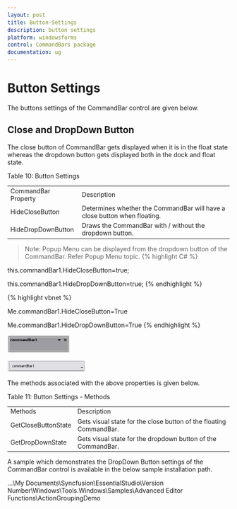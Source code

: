 ```yaml
---
layout: post
title: Button-Settings
description: button settings
platform: windowsforms
control: CommandBars package
documentation: ug
---
```


# Button Settings

The buttons settings of the CommandBar control are given below.

## Close and DropDown Button

The close button of CommandBar gets displayed when it is in the float state whereas the dropdown button gets displayed both in the dock and float state.

Table 10: Button Settings

<table>
<tr>
<td>
CommandBar Property</td><td>
Description</td></tr>
<tr>
<td>
HideCloseButton</td><td>
Determines whether the CommandBar will have a close button when floating.</td></tr>
<tr>
<td>
HideDropDownButton</td><td>
Draws the CommandBar with / without the dropdown button.</td></tr>
</table>


> Note: Popup Menu can be displayed from the dropdown button of the CommandBar. Refer Popup Menu topic.
{% highlight C# %}





this.commandBar1.HideCloseButton=true;

this.commandBar1.HideDropDownButton=true;
{% endhighlight %}

{% highlight vbnet %}






Me.commandBar1.HideCloseButton=True

Me.commandBar1.HideDropDownButton=True
{% endhighlight %}


 ![](Button-Settings_images/Button-Settings_img2.jpeg) 



 ![](Button-Settings_images/Button-Settings_img3.jpeg) 



The methods associated with the above properties is given below.

Table 11: Button Settings - Methods

<table>
<tr>
<td>
Methods</td><td>
Description</td></tr>
<tr>
<td>
GetCloseButtonState</td><td>
Gets visual state for the close button of the floating CommandBar.</td></tr>
<tr>
<td>
GetDropDownState</td><td>
Gets visual state for the dropdown button of the CommandBar.</td></tr>
</table>


A sample which demonstrates the DropDown Button settings of the CommandBar control is available in the below sample installation path.

…\My Documents\Syncfusion\EssentialStudio\Version Number\Windows\Tools.Windows\Samples\Advanced Editor Functions\ActionGroupingDemo

